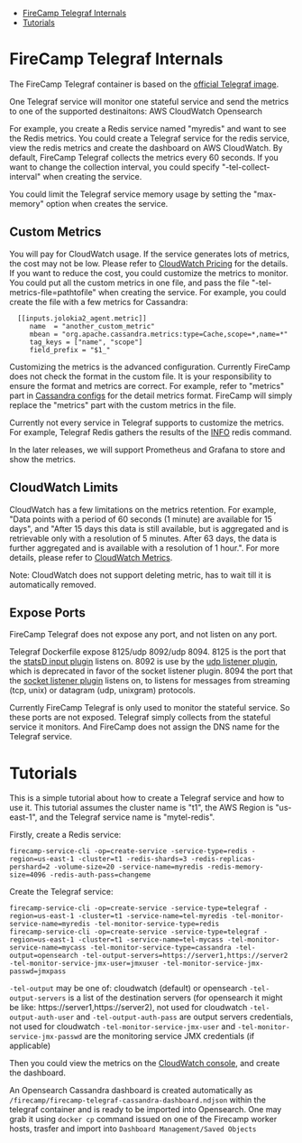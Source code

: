 * [FireCamp Telegraf Internals](https://github.com/jazzl0ver/firecamp/pkg/tree/master/catalog/telegraf#firecamp-telegraf-internals)
* [Tutorials](https://github.com/jazzl0ver/firecamp/pkg/tree/master/catalog/telegraf#tutorials)

# FireCamp Telegraf Internals

The FireCamp Telegraf container is based on the [official Telegraf image](https://hub.docker.com/_/telegraf/).

One Telegraf service will monitor one stateful service and send the metrics to one of the supported destinaitons:
AWS CloudWatch
Opensearch

For example, you create a Redis service named "myredis" and want to see the Redis metrics. You could create a Telegraf service for the redis service, view the redis metrics and create the dashboard on AWS CloudWatch. By default, FireCamp Telegraf collects the metrics every 60 seconds. If you want to change the collection interval, you could specify "-tel-collect-interval" when creating the service.

You could limit the Telegraf service memory usage by setting the "max-memory" option when creates the service.

## Custom Metrics

You will pay for CloudWatch usage. If the service generates lots of metrics, the cost may not be low. Please refer to [CloudWatch Pricing](https://aws.amazon.com/cloudwatch/pricing/) for the details. If you want to reduce the cost, you could customize the metrics to monitor. You could put all the custom metrics in one file, and pass the file "-tel-metrics-file=pathtofile" when creating the service. For example, you could create the file with a few metrics for Cassandra:
```
  [[inputs.jolokia2_agent.metric]]
     name  = "another_custom_metric"
     mbean = "org.apache.cassandra.metrics:type=Cache,scope=*,name=*"
     tag_keys = ["name", "scope"]
     field_prefix = "$1_"

```

Customizing the metrics is the advanced configuration. Currently FireCamp does not check the format in the custom file. It is your responsibility to ensure the format and metrics are correct. For example, refer to "metrics" part in [Cassandra configs](https://github.com/jazzl0ver/firecamp/pkg/tree/master/catalog/telegraf/1.32/dockerfile/input_cas.conf) for the detail metrics format. FireCamp will simply replace the "metrics" part with the custom metrics in the file.

Currently not every service in Telegraf supports to customize the metrics. For example, Telegraf Redis gathers the results of the [INFO](https://redis.io/commands/info) redis command.

In the later releases, we will support Prometheus and Grafana to store and show the metrics.

## CloudWatch Limits

CloudWatch has a few limitations on the metrics retention. For example, "Data points with a period of 60 seconds (1 minute) are available for 15 days", and "After 15 days this data is still available, but is aggregated and is retrievable only with a resolution of 5 minutes. After 63 days, the data is further aggregated and is available with a resolution of 1 hour.". For more details, please refer to [CloudWatch Metrics](https://docs.aws.amazon.com/AmazonCloudWatch/latest/monitoring/cloudwatch_concepts.html#Metric).

Note: CloudWatch does not support deleting metric, has to wait till it is automatically removed.

## Expose Ports

FireCamp Telegraf does not expose any port, and not listen on any port.

Telegraf Dockerfile expose 8125/udp 8092/udp 8094. 8125 is the port that the [statsD input plugin](https://github.com/influxdata/telegraf/tree/master/plugins/inputs/statsd) listens on. 8092 is use by the [udp listener plugin](https://github.com/influxdata/telegraf/tree/master/plugins/inputs/udp_listener), which is deprecated in favor of the socket listener plugin. 8094 the port that the [socket listener plugin](https://github.com/influxdata/telegraf/tree/master/plugins/inputs/socket_listener) listens on, to listens for messages from streaming (tcp, unix) or datagram (udp, unixgram) protocols.

Currently FireCamp Telegraf is only used to monitor the stateful service. So these ports are not exposed. Telegraf simply collects from the stateful service it monitors. And FireCamp does not assign the DNS name for the Telegraf service.


# Tutorials

This is a simple tutorial about how to create a Telegraf service and how to use it. This tutorial assumes the cluster name is "t1", the AWS Region is "us-east-1", and the Telegraf service name is "mytel-redis".

Firstly, create a Redis service:
```
firecamp-service-cli -op=create-service -service-type=redis -region=us-east-1 -cluster=t1 -redis-shards=3 -redis-replicas-pershard=2 -volume-size=20 -service-name=myredis -redis-memory-size=4096 -redis-auth-pass=changeme
```

Create the Telegraf service:
```
firecamp-service-cli -op=create-service -service-type=telegraf -region=us-east-1 -cluster=t1 -service-name=tel-myredis -tel-monitor-service-name=myredis -tel-monitor-service-type=redis
firecamp-service-cli -op=create-service -service-type=telegraf -region=us-east-1 -cluster=t1 -service-name=tel-mycass -tel-monitor-service-name=mycass -tel-monitor-service-type=cassandra -tel-output=opensearch -tel-output-servers=https://server1,https://server2 -tel-monitor-service-jmx-user=jmxuser -tel-monitor-service-jmx-passwd=jmxpass
```

`-tel-output` may be one of: cloudwatch (default) or opensearch
`-tel-output-servers` is a list of the destination servers (for opensearch it might be like: https://server1,https://server2), not used for cloudwatch
`-tel-output-auth-user` and `-tel-output-auth-pass` are output servers credentials, not used for cloudwatch
`-tel-monitor-service-jmx-user` and `-tel-monitor-service-jmx-passwd` are the monitoring service JMX credentials (if applicable)

Then you could view the metrics on the [CloudWatch console](https://console.aws.amazon.com/cloudwatch), and create the dashboard.

An Opensearch Cassandra dashboard is created automatically as `/firecamp/firecamp-telegraf-cassandra-dashboard.ndjson` within the telegraf container and is ready to be imported into Opensearch. One may grab it using `docker cp` command issued on one of the Firecamp worker hosts, trasfer and import into `Dashboard Management/Saved Objects`
